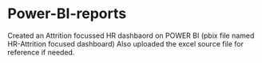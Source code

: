 # Power-BI-reports
Created an Attrition focussed HR dashbaord on POWER BI (pbix file named HR-Attrition focused dashboard)
Also uploaded the excel source file for reference if needed.
